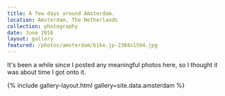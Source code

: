 ```yaml
---
title: A few days around Amsterdam.
location: Amsterdam, The Netherlands
collection: photography
date: June 2016
layout: gallery
featured: /photos/amsterdam/bike.jp-2384x1594.jpg
---
```


It's been a while since I posted any meaningful photos here, so I thought it was about time I got onto it.

{% include gallery-layout.html gallery=site.data.amsterdam %}